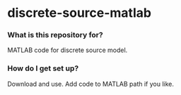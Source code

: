 # discrete-source-matlab

### What is this repository for? ###

MATLAB code for discrete source model.

### How do I get set up? ###

Download and use. Add code to MATLAB path if you like.